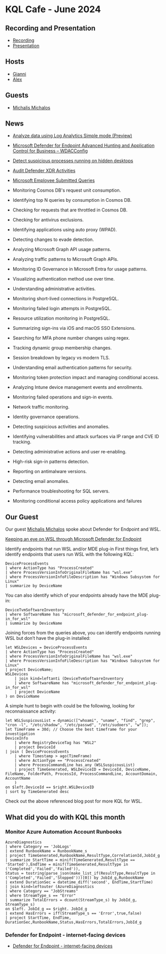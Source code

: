 # KQL Cafe - June 2024

## Recording and Presentation

- [Recording]()
- [Presentation](/./docs/Presentations/KQL%20Cafe%20-%20June%202024.pdf)

## Hosts

- [Gianni](https://twitter.com/castello_johnny)
- [Alex](https://twitter.com/alexverboon)

## Guests

- [Michalis Michalos](https://www.linkedin.com/in/mmihalos/)

## News

- [Analyze data using Log Analytics Simple mode (Preview)](https://learn.microsoft.com/en-us/azure/azure-monitor/logs/log-analytics-simple-mode)
- [Microsoft Defender for Endpoint Advanced Hunting and Application Control for Business – WDACConfig](https://www.youtube.com/watch?app=desktop&si=tJbFbzRJNy79lUo7&v=oyz0jFzOOGA&feature=youtu.be)
- [Detect suspicious processes running on hidden desktops](https://techcommunity.microsoft.com/t5/microsoft-defender-for-endpoint/detect-suspicious-processes-running-on-hidden-desktops/ba-p/4072322)
- [Audit Defender XDR Activities](https://kqlquery.com/posts/audit-defender-xdr/)

- [Microsoft Employee Submitted Queries](https://github.com/KQLMSPress/definitive-guide-kql/tree/main/Extra%20Microsoft%20Employee%20Submitted%20Queries)

- Monitoring Cosmos DB's request unit consumption.
- Identifying top N queries by consumption in Cosmos DB.
- Checking for requests that are throttled in Cosmos DB.
- Checking for antivirus exclusions.
- Identifying applications using auto proxy (WPAD).
- Detecting changes to evade detection.
- Analyzing Microsoft Graph API usage patterns.
- Analyzing traffic patterns to Microsoft Graph APIs.
- Monitoring ID Governance in Microsoft Entra for usage patterns.
- Visualizing authentication method use over time.
- Understanding administrative activities.
- Monitoring short-lived connections in PostgreSQL.
- Monitoring failed login attempts in PostgreSQL.
- Resource utilization monitoring in PostgreSQL.
- Summarizing sign-ins via iOS and macOS SSO Extensions.
- Searching for MFA phone number changes using regex.
- Tracking dynamic group membership changes.
- Session breakdown by legacy vs modern TLS.
- Understanding email authentication patterns for security.
- Monitoring token protection impact and managing conditional access.
- Analyzing Intune device management events and enrollments.
- Monitoring failed operations and sign-in events.
- Network traffic monitoring.
- Identity governance operations.
- Detecting suspicious activities and anomalies.
- Identifying vulnerabilities and attack surfaces via IP range and CVE ID tracking.
- Detecting administrative actions and user re-enabling.
- High-risk sign-in patterns detection.
- Reporting on antimalware versions.
- Detecting email anomalies.
- Performance troubleshooting for SQL servers.
- Monitoring conditional access policy applications and failures

## Our Guest

Our guest [Michalis Michalos](https://www.linkedin.com/in/mmihalos/) spoke about Defender for Endpoint and WSL.

[Keeping an eye on WSL through Microsoft Defender for Endpoint](https://www.michalos.net/2024/06/25/keeping-an-eye-on-wsl-through-microsoft-defender-for-endpoint/)

Identify endpoints that run WSL and/or MDE plug-in
First things first, let’s identify endpoints that users run WSL with the following KQL:

```kql
DeviceProcessEvents
| where ActionType has "ProcessCreated"
| where ProcessVersionInfoOriginalFileName has "wsl.exe"
| where ProcessVersionInfoFileDescription has "Windows Subsystem for Linux"
| summarize by DeviceName
```

You can also identify which of your endpoints already have the MDE plug-in:

```kql
DeviceTvmSoftwareInventory
| where SoftwareName has "microsoft_defender_for_endpoint_plug-in_for_wsl"
| summarize by DeviceName
```

Joining forces from the queries above, you can identify endpoints running WSL but don’t have the plug-in installed:

```kql
let WSLDevices = DeviceProcessEvents
| where ActionType has "ProcessCreated"
| where ProcessVersionInfoOriginalFileName has "wsl.exe"
| where ProcessVersionInfoFileDescription has "Windows Subsystem for Linux"
| project DeviceName;
WSLDevices
    | join kind=leftanti (DeviceTvmSoftwareInventory
    | where SoftwareName has "microsoft_defender_for_endpoint_plug-in_for_wsl"
    | project DeviceName
) on DeviceName
```

A simple hunt to begin with could be the following, looking for reconnaissance  activity:

```kql
let WSLSuspicousList = dynamic(["whoami", "uname", "find", "grep", "cron -l", "/etc/shadow", "/etc/passwd", "/etc/sudoers", "w"]); 
let TimeFrame = 30d; // Choose the best timeframe for your investigation
DeviceInfo
    | where RegistryDeviceTag has "WSL2"
    | project DeviceId
| join ( DeviceProcessEvents
    | where Timestamp > ago(TimeFrame)
    | where ActionType == "ProcessCreated"
    | where ProcessCommandLine has_any (WSLSuspicousList)
    | project TimeGenerated, WSLDeviceID = DeviceId, DeviceName, FileName, FolderPath, ProcessId, ProcessCommandLine, AccountDomain, AccountName
    )
on $left.DeviceId == $right.WSLDeviceID
| sort by TimeGenerated desc
```
Check out the above referenced blog post for more KQL for WSL.

## What did you do with KQL this month

### Monitor Azure Automation Account Runbooks

```kql
AzureDiagnostics
| where Category == 'JobLogs'
| extend RunbookName = RunbookName_s
| project TimeGenerated,RunbookName,ResultType,CorrelationId,JobId_g
| summarize StartTime = minif(TimeGenerated,ResultType == 'Started'),EndTime = minif(TimeGenerated,ResultType in ('Completed','Failed','Failed')),
Status = tostring(parse_json(make_list_if(ResultType,ResultType in ('Completed','Failed','Stopped')))[0]) by JobId_g,RunbookName
| extend DurationSec = datetime_diff('second', EndTime,StartTime)
| join kind=leftouter (AzureDiagnostics
| where Category == "JobStreams"
| where StreamType_s == "Error"
| summarize TotalErrors = dcount(StreamType_s) by JobId_g, StreamType_s)
on $left. JobId_g == $right. JobId_g
| extend HasErrors = iff(StreamType_s == 'Error',true,false)
| project StartTime, EndTime, DurationSec,RunbookName,Status,HasErrors,TotalErrors,JobId_g
```

### Defender for Endpoint - internet-facing devices

- [Defender for Endpoint - internet-facing devices](https://github.com/alexverboon/Hunting-Queries-Detection-Rules/blob/main/Defender%20For%20Endpoint/MDE-InternetFacing.md)
